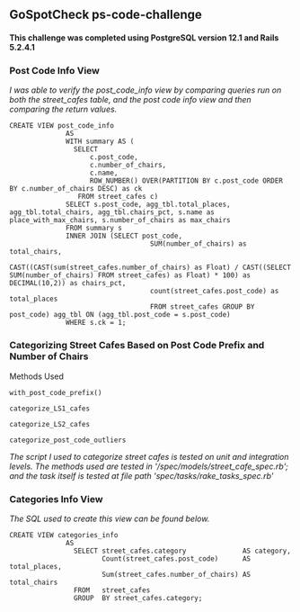 ## GoSpotCheck ps-code-challenge

#### This challenge was completed using PostgreSQL version 12.1 and Rails 5.2.4.1

### Post Code Info View

*I was able to verify the post_code_info view by comparing queries run on both the street_cafes table, and the post code info view and then comparing the return values.*


```
CREATE VIEW post_code_info
              AS
              WITH summary AS (
                SELECT
                    c.post_code,
                    c.number_of_chairs,
                    c.name,
                    ROW_NUMBER() OVER(PARTITION BY c.post_code ORDER BY c.number_of_chairs DESC) as ck
                 FROM street_cafes c)
              SELECT s.post_code, agg_tbl.total_places, agg_tbl.total_chairs, agg_tbl.chairs_pct, s.name as place_with_max_chairs, s.number_of_chairs as max_chairs
              FROM summary s
              INNER JOIN (SELECT post_code,
                                   SUM(number_of_chairs) as total_chairs,
                                   CAST((CAST(sum(street_cafes.number_of_chairs) as Float) / CAST((SELECT SUM(number_of_chairs) FROM street_cafes) as Float) * 100) as DECIMAL(10,2)) as chairs_pct,
                                   count(street_cafes.post_code) as total_places
                                   FROM street_cafes GROUP BY post_code) agg_tbl ON (agg_tbl.post_code = s.post_code)
              WHERE s.ck = 1;
```

### Categorizing Street Cafes Based on Post Code Prefix and Number of Chairs

Methods Used

 ```with_post_code_prefix()``` 

 ```categorize_LS1_cafes```

 ```categorize_LS2_cafes```

 ```categorize_post_code_outliers```

*The script I used to categorize street cafes is tested on unit and integration levels. The methods used are tested in '/spec/models/street_cafe_spec.rb'; and the task itself is tested at file path 'spec/tasks/rake_tasks_spec.rb'*

### Categories Info View
*The SQL used to create this view can be found below.*

```
CREATE VIEW categories_info
              AS
                SELECT street_cafes.category              AS category,
                       Count(street_cafes.post_code)      AS total_places,
                       Sum(street_cafes.number_of_chairs) AS total_chairs
                FROM   street_cafes
                GROUP  BY street_cafes.category;
```



